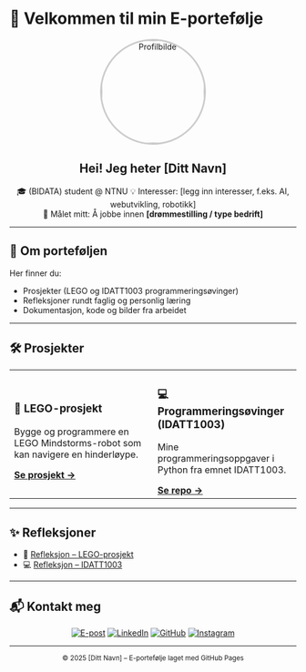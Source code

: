 # 👋 Velkommen til min E-portefølje

<link rel="stylesheet" href="assets/style.css">

<div align="center">

  <img src="assets/profile.jpg" alt="Profilbilde" width="180" style="border-radius:50%; border: 3px solid #ccc;">

  ## Hei! Jeg heter **[Ditt Navn]**
  🎓 (BIDATA) student @ NTNU
  💡 Interesser: [legg inn interesser, f.eks. AI, webutvikling, robotikk]  
  🚀 Målet mitt: Å jobbe innen **[drømmestilling / type bedrift]**

</div>

---

## 📖 Om porteføljen
Her finner du:
- Prosjekter (LEGO og IDATT1003 programmeringsøvinger)  
- Refleksjoner rundt faglig og personlig læring  
- Dokumentasjon, kode og bilder fra arbeidet  

---

## 🛠️ Prosjekter

<div align="center">

  <table>
    <tr>
      <td width="50%">
        <h3>🤖 LEGO-prosjekt</h3>
        <p>Bygge og programmere en LEGO Mindstorms-robot som kan navigere en hinderløype.</p>
        <a href="projects/lego_project.md"><b>Se prosjekt →</b></a>
      </td>
      <td width="50%">
        <h3>💻 Programmeringsøvinger (IDATT1003)</h3>
        <p>Mine programmeringsoppgaver i Python fra emnet IDATT1003.</p>
        <a href="https://github.com/Marjoni-fj/IDATT1003-ovinger"><b>Se repo →</b></a>
      </td>
    </tr>
  </table>

</div>

---

## ✨ Refleksjoner

- 📘 [Refleksjon – LEGO-prosjekt](reflections/lego_reflection.md)  
- 💻 [Refleksjon – IDATT1003](reflections/course_reflection.md)  

---

## 📬 Kontakt meg

<div align="center">

[![E-post](https://img.shields.io/badge/Email-din.email%40example.com-red?style=flat&logo=gmail)](mailto:din.email@example.com)
[![LinkedIn](https://img.shields.io/badge/LinkedIn-Fredrik-blue?style=flat&logo=linkedin)](https://www.linkedin.com/in/fredrik-jonathan-marjoni-b6a649322/)
[![GitHub](https://img.shields.io/badge/GitHub-Marjoni--fj-black?style=flat&logo=github)](https://github.com/Marjoni-fj)
[![Instagram](https://img.shields.io/badge/Instagram-fj_marjoni-pink?style=flat&logo=instagram)](https://www.instagram.com/fj_marjoni/)

</div>

---

<footer align="center">
  <sub>© 2025 [Ditt Navn] – E-portefølje laget med GitHub Pages</sub>
</footer>
